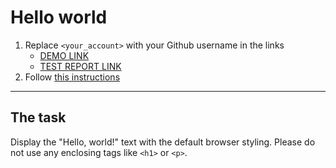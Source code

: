 # Hello world
1. Replace `<your_account>` with your Github username in the links
    - [DEMO LINK](https://vasiliy-sergeev14.github.io/layout_hello-world/) <br>
    - [TEST REPORT LINK](https://vasiliy-sergeev14.github.io/layout_hello-world/report/html_report/)
2. Follow [this instructions](https://mate-academy.github.io/layout_task-guideline/)
___

## The task 
Display the "Hello, world!" text with the default browser styling. Please do not 
use any enclosing tags like `<h1>` or `<p>`.
